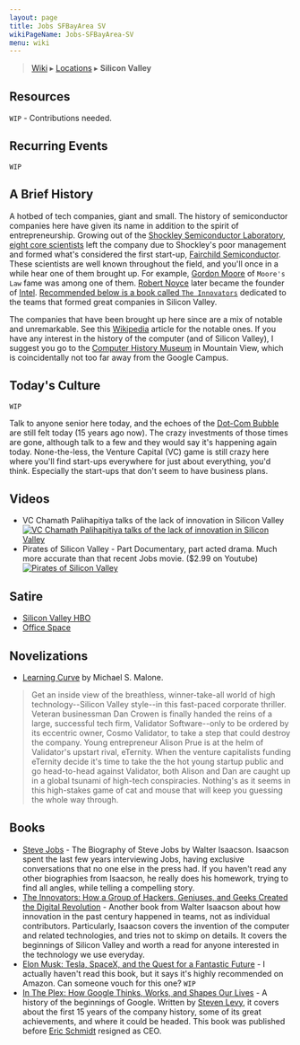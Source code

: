 ```yaml
---
layout: page
title: Jobs SFBayArea SV
wikiPageName: Jobs-SFBayArea-SV
menu: wiki
---
```


> [Wiki](Home) ▸ [Locations](Jobs-Locations) ▸ **Silicon Valley**

## Resources

`WIP` - Contributions needed.

## Recurring Events

`WIP`

## A Brief History

A hotbed of tech companies, giant and small. The history of semiconductor companies here have given its name in addition to the spirit of entrepreneurship. Growing out of the [Shockley Semiconductor Laboratory](http://en.wikipedia.org/wiki/Shockley_Semiconductor_Laboratory), [eight core scientists](http://en.wikipedia.org/wiki/Traitorous_eight) left the company due to Shockley's poor management and formed what's considered the first start-up, [Fairchild Semiconductor](http://en.wikipedia.org/wiki/Fairchild_Semiconductor). These scientists are well known throughout the field, and you'll once in a while hear one of them brought up. For example, [Gordon Moore](http://en.wikipedia.org/wiki/Gordon_Moore) of `Moore's Law` fame was among one of them. [Robert Noyce](http://en.wikipedia.org/wiki/Robert_Noyce) later became the founder of [Intel](http://en.wikipedia.org/wiki/Intel). [Recommended below is a book called `The Innovators`](#books) dedicated to the teams that formed great companies in Silicon Valley.

The companies that have been brought up here since are a mix of notable and unremarkable. See this [Wikipedia](http://en.wikipedia.org/wiki/Silicon_Valley#Notable_companies) article for the notable ones. If you have any interest in the history of the computer (and of Silicon Valley), I suggest you go to the [Computer History Museum](http://www.computerhistory.org/) in Mountain View, which is coincidentally not too far away from the Google Campus.

## Today's Culture

`WIP`

Talk to anyone senior here today, and the echoes of the [Dot-Com Bubble](http://en.wikipedia.org/wiki/Dot-com_bubble) are still felt today (15 years ago now). The crazy investments of those times are gone, although talk to a few and they would say it's happening again today. None-the-less, the Venture Capital (VC) game is still crazy here where you'll find start-ups everywhere for just about everything, you'd think. Especially the start-ups that don't seem to have business plans. 

## Videos

* VC Chamath Palihapitiya talks of the lack of innovation in Silicon Valley
[![VC Chamath Palihapitiya talks of the lack of innovation in Silicon Valley](http://img.youtube.com/vi/_NK1HC9nvwg/0.jpg)](http://www.youtube.com/watch?v=_NK1HC9nvwg)
* Pirates of Silicon Valley - Part Documentary, part acted drama. Much more accurate than that recent Jobs movie. ($2.99 on Youtube)
[![Pirates of Silicon Valley](http://img.youtube.com/vi/BI-nzUIYIX4/0.jpg)](https://www.youtube.com/watch?v=BI-nzUIYIX4)

## Satire

* [Silicon Valley HBO](http://www.hbo.com/silicon-valley#/)
* [Office Space](http://www.imdb.com/title/tt0151804/)

## Novelizations

* [Learning Curve](http://www.amazon.com/Learning-Curve-Michael-S-Malone/dp/1935460994) by Michael S. Malone.

> Get an inside view of the breathless, winner-take-all world of high technology--Silicon Valley style--in this fast-paced corporate thriller. Veteran businessman Dan Crowen is finally handed the reins of a large, successful tech firm, Validator Software--only to be ordered by its eccentric owner, Cosmo Validator, to take a step that could destroy the company. Young entrepreneur Alison Prue is at the helm of Validator's upstart rival, eTernity. When the venture capitalists funding eTernity decide it's time to take the the hot young startup public and go head-to-head against Validator, both Alison and Dan are caught up in a global tsunami of high-tech conspiracies. Nothing's as it seems in this high-stakes game of cat and mouse that will keep you guessing the whole way through.

## Books

* [Steve Jobs](http://www.amazon.com/Steve-Jobs-Walter-Isaacson/dp/1451648545) - The Biography of Steve Jobs by Walter Isaacson. Isaacson spent the last few years interviewing Jobs, having exclusive conversations that no one else in the press had. If you haven't read any other biographies from Isaacson, he really does his homework, trying to find all angles, while telling a compelling story. 
* [The Innovators: How a Group of Hackers, Geniuses, and Geeks Created the Digital Revolution](http://www.amazon.com/Innovators-Hackers-Geniuses-Created-Revolution/dp/147670869X) - Another book from Walter Isaacson about how innovation in the past century happened in teams, not as individual contributors. Particularly, Isaacson covers the invention of the computer and related technologies, and tries not to skimp on details. It covers the beginnings of Silicon Valley and worth a read for anyone interested in the technology we use everyday.
* [Elon Musk: Tesla, SpaceX, and the Quest for a Fantastic Future](http://www.amazon.com/Elon-Musk-SpaceX-Fantastic-Future/dp/0062301233) - I actually haven't read this book, but it says it's highly recommended on Amazon. Can someone vouch for this one? `WIP`
* [In The Plex: How Google Thinks, Works, and Shapes Our Lives](http://www.amazon.com/Plex-Google-Thinks-Works-Shapes/dp/1416596585) - A history of the beginnings of Google. Written by [Steven Levy](https://twitter.com/stevenlevy), it covers about the first 15 years of the company history, some of its great achievements, and where it could be headed. This book was published before [Eric Schmidt](https://twitter.com/ericschmidt) resigned as CEO.
